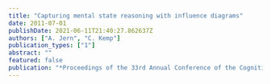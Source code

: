 ```yaml
---
title: "Capturing mental state reasoning with influence diagrams"
date: 2011-07-01
publishDate: 2021-06-11T21:40:27.862637Z
authors: ["A. Jern", "C. Kemp"]
publication_types: ["1"]
abstract: ""
featured: false
publication: "*Proceedings of the 33rd Annual Conference of the Cognitive Science Society*"
---
```


